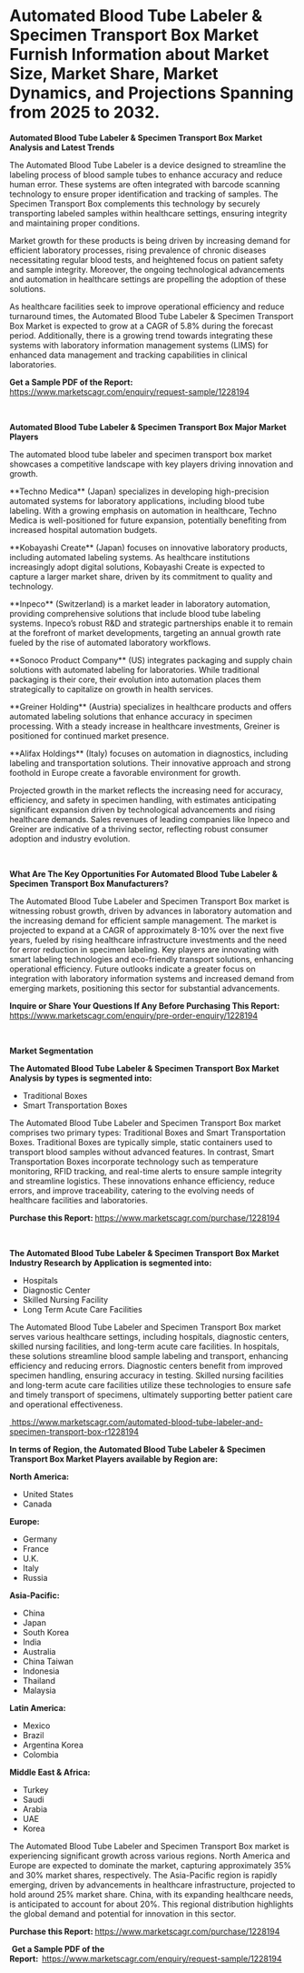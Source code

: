 <p><h1>Automated Blood Tube Labeler & Specimen Transport Box Market Furnish Information about Market Size, Market Share, Market Dynamics, and Projections Spanning from 2025 to 2032.</h1></p><p><strong>Automated Blood Tube Labeler & Specimen Transport Box Market Analysis and Latest Trends</strong></p>
<p><p>The Automated Blood Tube Labeler is a device designed to streamline the labeling process of blood sample tubes to enhance accuracy and reduce human error. These systems are often integrated with barcode scanning technology to ensure proper identification and tracking of samples. The Specimen Transport Box complements this technology by securely transporting labeled samples within healthcare settings, ensuring integrity and maintaining proper conditions.</p><p>Market growth for these products is being driven by increasing demand for efficient laboratory processes, rising prevalence of chronic diseases necessitating regular blood tests, and heightened focus on patient safety and sample integrity. Moreover, the ongoing technological advancements and automation in healthcare settings are propelling the adoption of these solutions. </p><p>As healthcare facilities seek to improve operational efficiency and reduce turnaround times, the Automated Blood Tube Labeler & Specimen Transport Box Market is expected to grow at a CAGR of 5.8% during the forecast period. Additionally, there is a growing trend towards integrating these systems with laboratory information management systems (LIMS) for enhanced data management and tracking capabilities in clinical laboratories.</p></p>
<p><strong>Get a Sample PDF of the Report:&nbsp;</strong> <a href="https://www.marketscagr.com/enquiry/request-sample/1228194?utm_campaign=3019&utm_medium=2&utm_source=Github&utm_content=ia&utm_term=14042025&utm_id=automated-blood-tube-labeler-specimen-transport-box">https://www.marketscagr.com/enquiry/request-sample/1228194</a></p>
<p>&nbsp;</p>
<p><strong>Automated Blood Tube Labeler & Specimen Transport Box Major Market Players</strong></p>
<p><p>The automated blood tube labeler and specimen transport box market showcases a competitive landscape with key players driving innovation and growth. </p><p>**Techno Medica** (Japan) specializes in developing high-precision automated systems for laboratory applications, including blood tube labeling. With a growing emphasis on automation in healthcare, Techno Medica is well-positioned for future expansion, potentially benefiting from increased hospital automation budgets.</p><p>**Kobayashi Create** (Japan) focuses on innovative laboratory products, including automated labeling systems. As healthcare institutions increasingly adopt digital solutions, Kobayashi Create is expected to capture a larger market share, driven by its commitment to quality and technology.</p><p>**Inpeco** (Switzerland) is a market leader in laboratory automation, providing comprehensive solutions that include blood tube labeling systems. Inpeco’s robust R&D and strategic partnerships enable it to remain at the forefront of market developments, targeting an annual growth rate fueled by the rise of automated laboratory workflows.</p><p>**Sonoco Product Company** (US) integrates packaging and supply chain solutions with automated labeling for laboratories. While traditional packaging is their core, their evolution into automation places them strategically to capitalize on growth in health services.</p><p>**Greiner Holding** (Austria) specializes in healthcare products and offers automated labeling solutions that enhance accuracy in specimen processing. With a steady increase in healthcare investments, Greiner is positioned for continued market presence.</p><p>**Alifax Holdings** (Italy) focuses on automation in diagnostics, including labeling and transportation solutions. Their innovative approach and strong foothold in Europe create a favorable environment for growth.</p><p>Projected growth in the market reflects the increasing need for accuracy, efficiency, and safety in specimen handling, with estimates anticipating significant expansion driven by technological advancements and rising healthcare demands. Sales revenues of leading companies like Inpeco and Greiner are indicative of a thriving sector, reflecting robust consumer adoption and industry evolution.</p></p>
<p>&nbsp;</p>
<p><strong>What Are The Key Opportunities For Automated Blood Tube Labeler & Specimen Transport Box Manufacturers?</strong></p>
<p><p>The Automated Blood Tube Labeler and Specimen Transport Box market is witnessing robust growth, driven by advances in laboratory automation and the increasing demand for efficient sample management. The market is projected to expand at a CAGR of approximately 8-10% over the next five years, fueled by rising healthcare infrastructure investments and the need for error reduction in specimen labeling. Key players are innovating with smart labeling technologies and eco-friendly transport solutions, enhancing operational efficiency. Future outlooks indicate a greater focus on integration with laboratory information systems and increased demand from emerging markets, positioning this sector for substantial advancements.</p></p>
<p><strong>Inquire or Share Your Questions If Any Before Purchasing This Report:</strong> <a href="https://www.marketscagr.com/enquiry/pre-order-enquiry/1228194?utm_campaign=3019&utm_medium=2&utm_source=Github&utm_content=ia&utm_term=14042025&utm_id=automated-blood-tube-labeler-specimen-transport-box">https://www.marketscagr.com/enquiry/pre-order-enquiry/1228194</a></p>
<p>&nbsp;</p>
<p><strong>Market Segmentation</strong></p>
<p><strong>The Automated Blood Tube Labeler & Specimen Transport Box Market Analysis by types is segmented into:</strong></p>
<p><ul><li>Traditional Boxes</li><li>Smart Transportation Boxes</li></ul></p>
<p><p>The Automated Blood Tube Labeler and Specimen Transport Box market comprises two primary types: Traditional Boxes and Smart Transportation Boxes. Traditional Boxes are typically simple, static containers used to transport blood samples without advanced features. In contrast, Smart Transportation Boxes incorporate technology such as temperature monitoring, RFID tracking, and real-time alerts to ensure sample integrity and streamline logistics. These innovations enhance efficiency, reduce errors, and improve traceability, catering to the evolving needs of healthcare facilities and laboratories.</p></p>
<p><strong>Purchase this Report:&nbsp;</strong><a href="https://www.marketscagr.com/purchase/1228194?utm_campaign=3019&utm_medium=2&utm_source=Github&utm_content=ia&utm_term=14042025&utm_id=automated-blood-tube-labeler-specimen-transport-box">https://www.marketscagr.com/purchase/1228194</a></p>
<p>&nbsp;</p>
<p><strong>The Automated Blood Tube Labeler & Specimen Transport Box Market Industry Research by Application is segmented into:</strong></p>
<p><ul><li>Hospitals</li><li>Diagnostic Center</li><li>Skilled Nursing Facility</li><li>Long Term Acute Care Facilities</li></ul></p>
<p><p>The Automated Blood Tube Labeler and Specimen Transport Box market serves various healthcare settings, including hospitals, diagnostic centers, skilled nursing facilities, and long-term acute care facilities. In hospitals, these solutions streamline blood sample labeling and transport, enhancing efficiency and reducing errors. Diagnostic centers benefit from improved specimen handling, ensuring accuracy in testing. Skilled nursing facilities and long-term acute care facilities utilize these technologies to ensure safe and timely transport of specimens, ultimately supporting better patient care and operational effectiveness.</p></p>
<p><a href="https://www.marketscagr.com/automated-blood-tube-labeler-and-specimen-transport-box-r1228194?utm_campaign=3019&utm_medium=2&utm_source=Github&utm_content=ia&utm_term=14042025&utm_id=automated-blood-tube-labeler-specimen-transport-box">&nbsp;https://www.marketscagr.com/automated-blood-tube-labeler-and-specimen-transport-box-r1228194</a></p>
<p><strong>In terms of Region, the Automated Blood Tube Labeler & Specimen Transport Box Market Players available by Region are:</strong></p>
<p>
    <p> <strong> North America: </strong>
        <ul>
            <li>United States</li>
            <li>Canada</li>
        </ul>
        </p> 
    <p> <strong> Europe: </strong>
        <ul>
            <li>Germany</li>
            <li>France</li>
            <li>U.K.</li>
            <li>Italy</li>
            <li>Russia</li>
        </ul>
        </p> 
    <p> <strong> Asia-Pacific: </strong>
        <ul>
            <li>China</li>
            <li>Japan</li>
            <li>South Korea</li>
            <li>India</li>
            <li>Australia</li>
            <li>China Taiwan</li>
            <li>Indonesia</li>
            <li>Thailand</li>
            <li>Malaysia</li>
        </ul>
        </p> 
    <p> <strong> Latin America: </strong>
        <ul>
            <li>Mexico</li>
            <li>Brazil</li>
            <li>Argentina Korea</li>
            <li>Colombia</li>
        </ul>
        </p> 
    <p> <strong> Middle East & Africa: </strong>
        <ul>
            <li>Turkey</li>
            <li>Saudi</li>
            <li>Arabia</li>
            <li>UAE</li>
            <li>Korea</li>
        </ul>
    </p>
    </p>
<p><p>The Automated Blood Tube Labeler and Specimen Transport Box market is experiencing significant growth across various regions. North America and Europe are expected to dominate the market, capturing approximately 35% and 30% market shares, respectively. The Asia-Pacific region is rapidly emerging, driven by advancements in healthcare infrastructure, projected to hold around 25% market share. China, with its expanding healthcare needs, is anticipated to account for about 20%. This regional distribution highlights the global demand and potential for innovation in this sector.</p></p>
<p><strong>Purchase this Report: </strong><a href="https://www.marketscagr.com/purchase/1228194?utm_campaign=3019&utm_medium=2&utm_source=Github&utm_content=ia&utm_term=14042025&utm_id=automated-blood-tube-labeler-specimen-transport-box">https://www.marketscagr.com/purchase/1228194</a></p>
<p>&nbsp;<strong>Get a Sample PDF of the Report:&nbsp;&nbsp;</strong><a href="https://www.marketscagr.com/enquiry/request-sample/1228194?utm_campaign=3019&utm_medium=2&utm_source=Github&utm_content=ia&utm_term=14042025&utm_id=automated-blood-tube-labeler-specimen-transport-box">https://www.marketscagr.com/enquiry/request-sample/1228194</a></p>
<p><strong></strong></p>
<p><p></p><p></p><p></p></p>